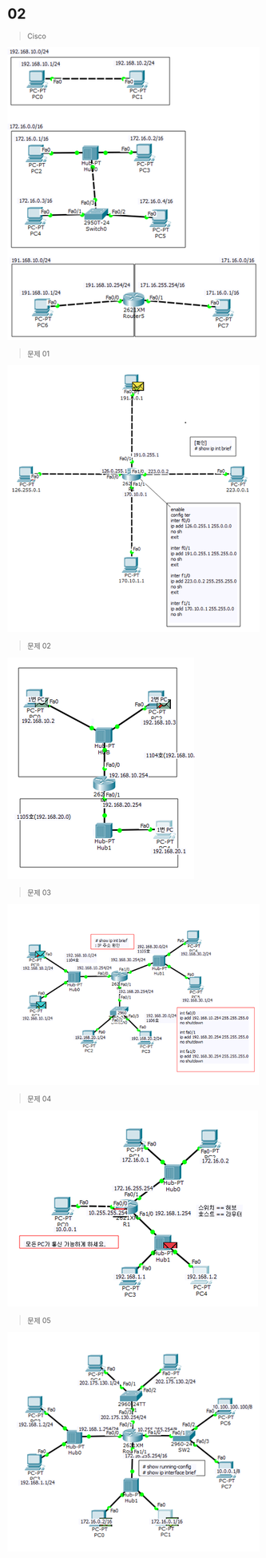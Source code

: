 # 02

> Cisco
> 

![image.png](image.png)

> 문제 01
> 

![image.png](image%201.png)

> 문제 02
> 

![image.png](image%202.png)

> 문제 03
> 

![image.png](image%203.png)

> 문제 04
> 

![image.png](image%204.png)

> 문제 05
> 

![image.png](image%205.png)
